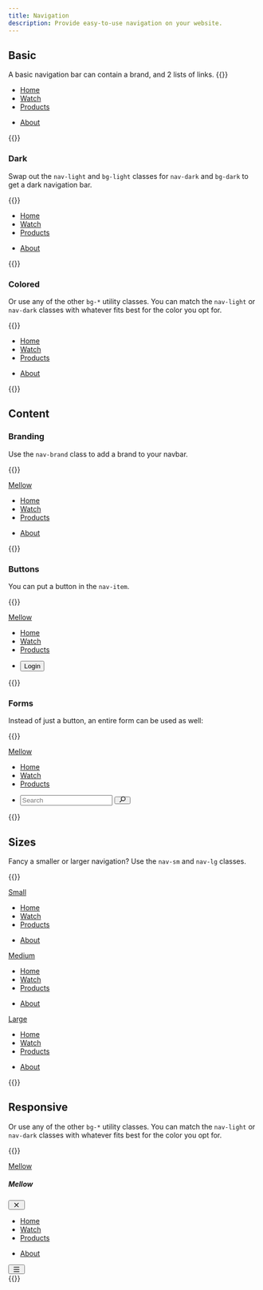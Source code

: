```yaml
---
title: Navigation
description: Provide easy-to-use navigation on your website.
---
```


## Basic
A basic navigation bar can contain a brand, and 2 lists of links.
{{<example>}}
<nav class="nav nav-light bg-light">
  <div class="container">
    <ul class="nav-bar me-auto">
      <li class="nav-item">
        <a class="nav-link active" aria-current="page" href="#">Home</a>
      </li>
      <li class="nav-item">
        <a class="nav-link" href="#">Watch</a>
      </li>
      <li class="nav-item">
        <a class="nav-link" href="#">Products</a>
      </li>
    </ul>
    <ul class="nav-bar">
      <li class="nav-item">
        <a class="nav-link" href="#">About</a>
      </li>
    </ul>
  </div>
</nav>
{{</example>}}

### Dark
Swap out the `nav-light` and `bg-light` classes for `nav-dark` and `bg-dark` to get a dark navigation bar.

{{<example>}}
<nav class="nav nav-dark bg-dark">
  <div class="container">
    <ul class="nav-bar me-auto">
      <li class="nav-item">
        <a class="nav-link active" aria-current="page" href="#">Home</a>
      </li>
      <li class="nav-item">
        <a class="nav-link" href="#">Watch</a>
      </li>
      <li class="nav-item">
        <a class="nav-link" href="#">Products</a>
      </li>
    </ul>
    <ul class="nav-bar">
      <li class="nav-item">
        <a class="nav-link" href="#">About</a>
      </li>
    </ul>
  </div>
</nav>
{{</example>}}

### Colored
Or use any of the other `bg-*` utility classes. You can match the `nav-light` or `nav-dark` classes with whatever fits best for the color you opt for.

{{<example>}}
<nav class="nav nav-dark bg-blue">
  <div class="container">
    <ul class="nav-bar me-auto">
      <li class="nav-item">
        <a class="nav-link active" aria-current="page" href="#">Home</a>
      </li>
      <li class="nav-item">
        <a class="nav-link" href="#">Watch</a>
      </li>
      <li class="nav-item">
        <a class="nav-link" href="#">Products</a>
      </li>
    </ul>
    <ul class="nav-bar">
      <li class="nav-item">
        <a class="nav-link" href="#">About</a>
      </li>
    </ul>
  </div>
</nav>
{{</example>}}

## Content

### Branding
Use the `nav-brand` class to add a brand to your navbar.

{{<example>}}
<nav class="nav nav-light bg-light">
  <div class="container">
    <a class="nav-brand" href="#">Mellow</a>
    <ul class="nav-bar me-auto">
      <li class="nav-item">
        <a class="nav-link active" aria-current="page" href="#">Home</a>
      </li>
      <li class="nav-item">
        <a class="nav-link" href="#">Watch</a>
      </li>
      <li class="nav-item">
        <a class="nav-link" href="#">Products</a>
      </li>
    </ul>
    <ul class="nav-bar">
      <li class="nav-item">
        <a class="nav-link" href="#">About</a>
      </li>
    </ul>
  </div>
</nav>
{{</example>}}

### Buttons
You can put a button in the `nav-item`.

{{<example>}}
<nav class="nav nav-light bg-light">
  <div class="container">
    <a class="nav-brand" href="#">Mellow</a>
    <ul class="nav-bar me-auto">
      <li class="nav-item">
        <a class="nav-link active" aria-current="page" href="#">Home</a>
      </li>
      <li class="nav-item">
        <a class="nav-link" href="#">Watch</a>
      </li>
      <li class="nav-item">
        <a class="nav-link" href="#">Products</a>
      </li>
    </ul>
    <ul class="nav-bar">
      <li class="nav-item">
        <button type="button" class="btn btn-primary">Login</button>
      </li>
    </ul>
  </div>
</nav>
{{</example>}}

### Forms
Instead of just a button, an entire form can be used as well:

{{<example>}}
<nav class="nav nav-light bg-light">
  <div class="container">
    <a class="nav-brand" href="#">Mellow</a>
    <ul class="nav-bar me-auto">
      <li class="nav-item">
        <a class="nav-link active" aria-current="page" href="#">Home</a>
      </li>
      <li class="nav-item">
        <a class="nav-link" href="#">Watch</a>
      </li>
      <li class="nav-item">
        <a class="nav-link" href="#">Products</a>
      </li>
    </ul>
    <ul class="nav-bar">
      <li class="nav-item">
        <form class="d-flex input-group">
          <input class="input" type="search" placeholder="Search" aria-label="Search">
          <button class="btn btn-default" type="submit">
            <svg xmlns="http://www.w3.org/2000/svg" viewBox="0 0 20 16" fill="currentColor" style="height: 1em; margin-top: -.25rem;"><path fill-rule="evenodd" d="M17 6.5a5.5 5.5 0 0 1-8.82 4.38L4.06 15A.75.75 0 1 1 3 13.94l4.12-4.12A5.5 5.5 0 1 1 17 6.5Zm-1.5 0a4 4 0 1 0-8 0 4 4 0 0 0 8 0Z"/></svg>
          </button>
        </form>
      </li>
    </ul>
  </div>
</nav>
{{</example>}}

## Sizes
Fancy a smaller or larger navigation? Use the `nav-sm` and `nav-lg` classes.

{{<example>}}
<nav class="nav nav-light bg-light nav-sm">
  <div class="container">
    <a class="nav-brand" href="#">Small</a>
    <ul class="nav-bar me-auto">
      <li class="nav-item">
        <a class="nav-link active" aria-current="page" href="#">Home</a>
      </li>
      <li class="nav-item">
        <a class="nav-link" href="#">Watch</a>
      </li>
      <li class="nav-item">
        <a class="nav-link" href="#">Products</a>
      </li>
    </ul>
    <ul class="nav-bar">
      <li class="nav-item">
        <a class="nav-link" href="#">About</a>
      </li>
    </ul>
  </div>
</nav>
<nav class="nav nav-light bg-light">
  <div class="container">
    <a class="nav-brand" href="#">Medium</a>
    <ul class="nav-bar me-auto">
      <li class="nav-item">
        <a class="nav-link active" aria-current="page" href="#">Home</a>
      </li>
      <li class="nav-item">
        <a class="nav-link" href="#">Watch</a>
      </li>
      <li class="nav-item">
        <a class="nav-link" href="#">Products</a>
      </li>
    </ul>
    <ul class="nav-bar">
      <li class="nav-item">
        <a class="nav-link" href="#">About</a>
      </li>
    </ul>
  </div>
</nav>
<nav class="nav nav-light bg-light nav-lg">
  <div class="container">
    <a class="nav-brand" href="#">Large</a>
    <ul class="nav-bar me-auto">
      <li class="nav-item">
        <a class="nav-link active" aria-current="page" href="#">Home</a>
      </li>
      <li class="nav-item">
        <a class="nav-link" href="#">Watch</a>
      </li>
      <li class="nav-item">
        <a class="nav-link" href="#">Products</a>
      </li>
    </ul>
    <ul class="nav-bar">
      <li class="nav-item">
        <a class="nav-link" href="#">About</a>
      </li>
    </ul>
  </div>
</nav>
{{</example>}}

## Responsive
Or use any of the other `bg-*` utility classes. You can match the `nav-light` or `nav-dark` classes with whatever fits best for the color you opt for.

{{<example>}}
<nav class="nav nav-dark bg-blue">
  <div class="container">
    <a class="nav-brand" href="#">Mellow</a>
    <div class="nav-collapse-md nav-collapse-end" tabindex="-1" id="navCollapse" aria-labelledby="navCollapseLabel">
      <div class="nav-collapse-header">
        <h5 class="nav-collapse-title" id="offcanvasLabel">Mellow</h5>
        <button type="button" class="btn-close" data-mellow-dismiss="offcanvas" data-mellow-target="#navCollapse" aria-label="Close">
          <svg xmlns="http://www.w3.org/2000/svg" viewBox="0 0 20 16" fill="currentColor" style="height: 1em;"><path fill-rule="evenodd" d="m11.06 8 3.89 3.89c.3.3.3.77 0 1.06-.3.3-.77.3-1.06 0L10 9.06l-3.89 3.89c-.3.3-.77.3-1.06 0a.75.75 0 0 1 0-1.06L8.94 8 5.05 4.11a.75.75 0 0 1 1.06-1.06L10 6.94l3.89-3.89c.3-.3.77-.3 1.06 0 .3.3.3.77 0 1.06L11.06 8Z"/></svg>
        </button>
      </div>
      <div class="nav-collapse-body">
        <ul class="nav-bar me-auto">
          <li class="nav-item">
            <a class="nav-link active" aria-current="page" href="#">Home</a>
          </li>
          <li class="nav-item">
            <a class="nav-link" href="#">Watch</a>
          </li>
          <li class="nav-item">
            <a class="nav-link" href="#">Products</a>
          </li>
        </ul>
        <ul class="nav-bar">
          <li class="nav-item">
            <a class="nav-link" href="#">About</a>
          </li>
        </ul>
      </div>
    </div>
    <button class="nav-btn-expand d-md-none" type="button" data-mellow-toggle="offcanvas" data-mellow-target="#navCollapse">
      <svg xmlns="http://www.w3.org/2000/svg" viewBox="0 0 20 16" style="height: 1em;" fill="currentColor"><path d="M3.75 2a.75.75 0 0 0 0 1.5h12.5a.75.75 0 0 0 0-1.5H3.75ZM3 8c0-.41.34-.75.75-.75h12.5a.75.75 0 0 1 0 1.5H3.75A.75.75 0 0 1 3 8Zm0 5.25c0-.41.34-.75.75-.75h12.5a.75.75 0 0 1 0 1.5H3.75a.75.75 0 0 1-.75-.75Z"/></svg>
    </button>
  </div>
</nav>
{{</example>}}
